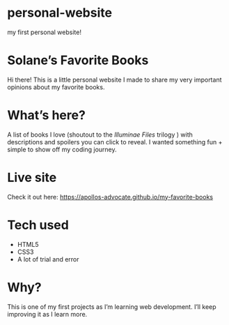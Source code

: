# personal-website
my first personal website!
# Solane’s Favorite Books

Hi there! This is a little personal website I made to share my very important opinions about my favorite books.

# What’s here?

A list of books I love (shoutout to the *Illuminae Files* trilogy ) with descriptions and spoilers you can click to reveal. I wanted something fun + simple to show off my coding journey.  

# Live site
Check it out here: https://apollos-advocate.github.io/my-favorite-books 

# Tech used
- HTML5
- CSS3
- A lot of trial and error 

# Why?
This is one of my first projects as I’m learning web development. I’ll keep improving it as I learn more.  
